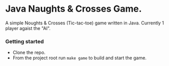 # Java Naughts & Crosses Game.
A simple Noughts & Crosses (Tic-tac-toe) game written in Java. Currently 1 player agaist the "AI".

### Getting started
- Clone the repo.
- From the project root run `make game` to build and start the game.
  


